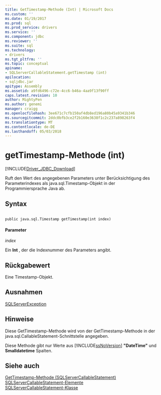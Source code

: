 ```yaml
---
title: GetTimestamp-Methode (Int) | Microsoft Docs
ms.custom: ''
ms.date: 01/19/2017
ms.prod: sql
ms.prod_service: drivers
ms.service: ''
ms.component: jdbc
ms.reviewer: ''
ms.suite: sql
ms.technology:
- drivers
ms.tgt_pltfrm: ''
ms.topic: conceptual
apiname:
- SQLServerCallableStatement.getTimestamp (int)
apilocation:
- sqljdbc.jar
apitype: Assembly
ms.assetid: a9fd6496-c72e-4cc6-b46a-4aa9f13f90ff
caps.latest.revision: 10
author: MightyPen
ms.author: genemi
manager: craigg
ms.openlocfilehash: 3ee671c7cfb150af4db8ed196a80b45a9341b346
ms.sourcegitcommit: 2ddc0bfb3ce2f2b160e3638f1c2c237a898263f4
ms.translationtype: MT
ms.contentlocale: de-DE
ms.lasthandoff: 05/03/2018
---
```

# <a name="gettimestamp-method-int"></a>getTimestamp-Methode (int)
[!INCLUDE[Driver_JDBC_Download](../../../includes/driver_jdbc_download.md)]

  Ruft den Wert des angegebenen Parameters unter Berücksichtigung des Parameterindexes als java.sql.Timestamp-Objekt in der Programmiersprache Java ab.  
  
## <a name="syntax"></a>Syntax  
  
```  
  
public java.sql.Timestamp getTimestamp(int index)  
```  
  
#### <a name="parameters"></a>Parameter  
 *index*  
  
 Ein **Int** , der die Indexnummer des Parameters angibt.  
  
## <a name="return-value"></a>Rückgabewert  
 Eine Timestamp-Objekt.  
  
## <a name="exceptions"></a>Ausnahmen  
 [SQLServerException](../../../connect/jdbc/reference/sqlserverexception-class.md)  
  
## <a name="remarks"></a>Hinweise  
 Diese GetTimestamp-Methode wird von der GetTimestamp-Methode in der java.sql.CallableStatement-Schnittstelle angegeben.  
  
 Diese Methode gibt nur Werte aus [!INCLUDE[ssNoVersion](../../../includes/ssnoversion_md.md)] **"DateTime"** und **Smalldatetime** Spalten.  
  
## <a name="see-also"></a>Siehe auch  
 [GetTimestamp-Methode &#40;SQLServerCallableStatement&#41;](../../../connect/jdbc/reference/gettimestamp-method-sqlservercallablestatement.md)   
 [SQLServerCallableStatement-Elemente](../../../connect/jdbc/reference/sqlservercallablestatement-members.md)   
 [SQLServerCallableStatement-Klasse](../../../connect/jdbc/reference/sqlservercallablestatement-class.md)  
  
  

